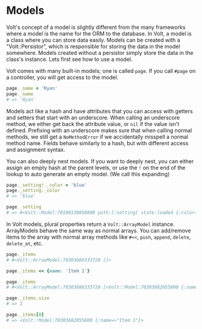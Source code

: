 # Models

Volt's concept of a model is slightly different from the many frameworks where a model is the name for the ORM to the database.  In Volt, a model is a class where you can store data easily.  Models can be created with a "Volt::Persistor", which is responsible for storing the data in the model somewhere.  Models created without a persistor simply store the data in the class's instance.  Lets first see how to use a model.

Volt comes with many built-in models; one is called ```page```.  If you call ```#page``` on a controller, you will get access to the model.

```ruby
page._name = 'Ryan'
page._name
# => 'Ryan'
```

Models act like a hash and have attributes that you can access with getters and setters that start with an underscore. When calling an underscore method, we either get back the attribute value, or ```nil``` if the value isn't defined.  Prefixing with an underscore makes sure that when calling normal methods, we still get a ```NoMethodError``` if we accidentally misspell a normal method name. Fields behave similarly to a hash, but with different access and assignment syntax.

You can also deeply nest models.  If you want to deeply nest, you can either assign an empty hash at the parent levels, or use the ```!``` on the end of the lookup to auto generate an empty model. (We call this expanding)

```ruby
page._setting!._color = 'blue'
page._setting._color
# => 'blue'

page._setting
# => #<Volt::Model:70100138058800 path:[:setting] state:loaded {:color=>"blue"}>
```

In Volt models, plural properties return a ```Volt::ArrayModel``` instance.  ArrayModels behave the same way as normal arrays.  You can add/remove items to the array with normal array methods like ```#<<```, ```push```, ```append```, ```delete```, ```delete_at```, etc.

```ruby
page._items
# #<Volt::ArrayModel:70303686333720 []>

page._items << {name: 'Item 1'}

page._items
# #<Volt::ArrayModel:70303686333720 [<Volt::Model:70303682055800 {:name=>"Item 1"}>]>

page._items.size
# => 1

page._items[0]
# => <Volt::Model:70303682055800 {:name=>"Item 1"}>
```
